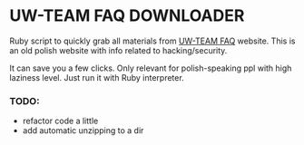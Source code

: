 # UW-TEAM FAQ DOWNLOADER

Ruby script to quickly grab all materials from [UW-TEAM FAQ](http://www.uw-team.org/faq.html) website. This is an old polish website with info related to hacking/security.

It can save you a few clicks. Only relevant for polish-speaking ppl with high laziness level. Just run it with Ruby interpreter.

### TODO:
* refactor code a little
* add automatic unzipping to a dir